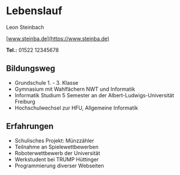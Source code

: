 # Lebenslauf

Leon Steinbach

[www.steinba.de](https://www.steinba.de)

**Tel.:** 01522 12345678

## Bildungsweg
* Grundschule 1. - 3. Klasse
* Gymnasium mit Wahlfächern NWT und Informatik
* Informatik Studium 5 Semester an der Albert-Ludwigs-Universität Freiburg
* Hochschulwechsel zur HFU, Allgemeine Informatik

## Erfahrungen
* Schulisches Projekt: Münzzähler
* Teilnahme an Spielewettbewerben
* Roboterwettbewerb der Universität
* Werkstudent bei TRUMP Hüttinger
* Programmierung diverser Webseiten